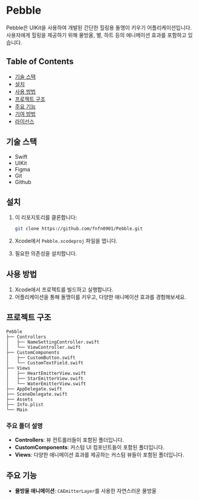 # Pebble

Pebble은 UIKit을 사용하여 개발된 간단한 힐링용 돌맹이 키우기 어플리케이션입니다. 사용자에게 힐링을 제공하기 위해 물방울, 별, 하트 등의 애니메이션 효과를 포함하고 있습니다.

## Table of Contents

- [기술 스택](#기술-스택)
- [설치](#설치)
- [사용 방법](#사용-방법)
- [프로젝트 구조](#프로젝트-구조)
- [주요 기능](#주요-기능)
- [기여 방법](#기여-방법)
- [라이선스](#라이선스)

## 기술 스택

- Swift
- UIKit
- Figma
- Git
- Github

## 설치

1. 이 리포지토리를 클론합니다:
   ```bash
   git clone https://github.com/fnfn0901/Pebble.git
   ```

2. Xcode에서 `Pebble.xcodeproj` 파일을 엽니다.

3. 필요한 의존성을 설치합니다.

## 사용 방법

1. Xcode에서 프로젝트를 빌드하고 실행합니다.
2. 어플리케이션을 통해 돌맹이를 키우고, 다양한 애니메이션 효과를 경험해보세요.

## 프로젝트 구조

```
Pebble
├── Controllers
│   ├── NameSettingController.swift
│   └── ViewController.swift
├── CustomComponents
│   ├── CustomButton.swift
│   └── CustomTextField.swift
├── Views
│   ├── HeartEmitterView.swift
│   ├── StarEmitterView.swift
│   └── WaterEmitterView.swift
├── AppDelegate.swift
├── SceneDelegate.swift
├── Assets
├── Info.plist
└── Main
```

### 주요 폴더 설명

- **Controllers**: 뷰 컨트롤러들이 포함된 폴더입니다.
- **CustomComponents**: 커스텀 UI 컴포넌트들이 포함된 폴더입니다.
- **Views**: 다양한 애니메이션 효과를 제공하는 커스텀 뷰들이 포함된 폴더입니다.

## 주요 기능

- **물방울 애니메이션**: `CAEmitterLayer`를 사용한 자연스러운 물방울
